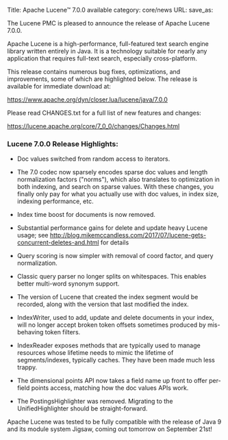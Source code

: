 Title: Apache Lucene™ 7.0.0 available
category: core/news
URL: 
save_as: 

The Lucene PMC is pleased to announce the release of Apache Lucene 7.0.0.

Apache Lucene is a high-performance, full-featured text search engine library written entirely in Java. It is a technology suitable for nearly any application that requires full-text search, especially cross-platform.

This release contains numerous bug fixes, optimizations, and improvements, some of which are highlighted below. The release is available for immediate download at:

   <https://www.apache.org/dyn/closer.lua/lucene/java/7.0.0>

Please read CHANGES.txt for a full list of new features and changes:

   <https://lucene.apache.org/core/7_0_0/changes/Changes.html>

### Lucene 7.0.0 Release Highlights:

 * Doc values switched from random access to iterators.

 * The 7.0 codec now sparsely encodes sparse doc values and length normalization factors ("norms"), which also translates to optimization in both indexing, and search on sparse values. With these changes, you finally only pay for what you actually use with doc values, in index size, indexing performance, etc.

 * Index time boost for documents is now removed.

 * Substantial performance gains for delete and update heavy Lucene usage; see http://blog.mikemccandless.com/2017/07/lucene-gets-concurrent-deletes-and.html for details

 * Query scoring is now simpler with removal of coord factor, and query normalization.

 * Classic query parser no longer splits on whitespaces.  This enables better multi-word synonym support.

 * The version of Lucene that created the index segment would be recorded, along with the version that last modified the index.

 * IndexWriter, used to add, update and delete documents in your index, will no longer accept broken token offsets sometimes produced by mis-behaving token filters.

 * IndexReader exposes methods that are typically used to manage resources whose lifetime needs to mimic the lifetime of segments/indexes, typically caches. They have been made much less trappy.

 * The dimensional points API now takes a field name up front to offer per-field points access, matching how the doc values APIs work.

 * The PostingsHighlighter was removed.  Migrating to the UnifiedHighlighter should be straight-forward.

Apache Lucene was tested to be fully compatible with the release of Java 9 and its module system Jigsaw, coming out tomorrow on September 21st!

